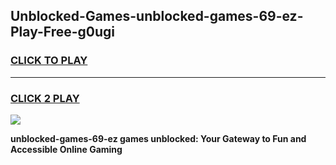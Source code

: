 
## Unblocked-Games-unblocked-games-69-ez-Play-Free-g0ugi
<h3>
<a href="https://premium76.site?title=unblocked-games-69-ez&ref=23A">CLICK TO PLAY</a></h3>
<hr>

<h3>
<a href="https://premium76.site?title=unblocked-games-69-ez&ref=23A">CLICK 2 PLAY</a>
  
</h3>

<a href="https://premium76.site?title=unblocked-games-69-ez&ref=23A"><img src="https://clearcache.store/games.png"></a>


**unblocked-games-69-ez games unblocked: Your Gateway to Fun and Accessible Online Gaming**
